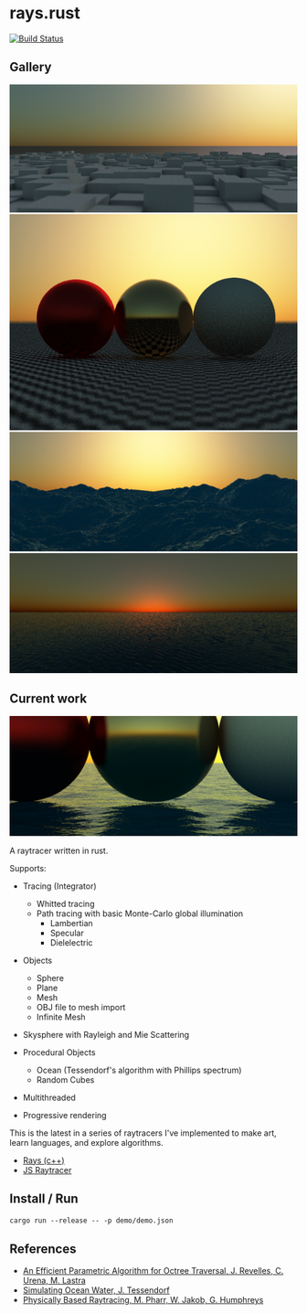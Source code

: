 # rays.rust
[![Build
Status](https://travis-ci.org/peterbraden/rays.rust.svg?branch=master)](https://travis-ci.org/peterbraden/rays.rust)

## Gallery

![block terrain](demo/scenes/block-terrain.png)
![spheres](demo/scenes/spheres/spheres.png)
![Ocean 1](demo/scenes/ocean-1.png)
![Ocean 2](demo/scenes/ocean-2.png)


## Current work
![demo image](demo/demo.png)

A raytracer written in rust.

Supports:

  - Tracing (Integrator)
    - Whitted tracing
    - Path tracing with basic Monte-Carlo global illumination
      - Lambertian 
      - Specular
      - Dielelectric

  - Objects
    - Sphere
    - Plane
    - Mesh
    - OBJ file to mesh import
    - Infinite Mesh

  - Skysphere with Rayleigh and Mie Scattering
  - Procedural Objects
    - Ocean (Tessendorf's algorithm with Phillips spectrum)
    - Random Cubes
  - Multithreaded
  - Progressive rendering


This is the latest in a series of raytracers I've implemented to make art,
learn languages, and explore algorithms.

- [Rays (c++)](https://github.com/peterbraden/rays)
- [JS Raytracer](https://github.com/peterbraden/js-raytracer)

## Install / Run
```
cargo run --release -- -p demo/demo.json
```

## References
- [An Efficient Parametric Algorithm for Octree Traversal, J. Revelles, C. Urena, M. Lastra](http://wscg.zcu.cz/wscg2000/Papers_2000/X31.pdf)
- [Simulating Ocean Water, J. Tessendorf](http://citeseerx.ist.psu.edu/viewdoc/download?doi=10.1.1.161.9102&rep=rep1&type=pdf)
- [Physically Based Raytracing, M. Pharr, W. Jakob, G. Humphreys](http://www.pbr-book.org/)
